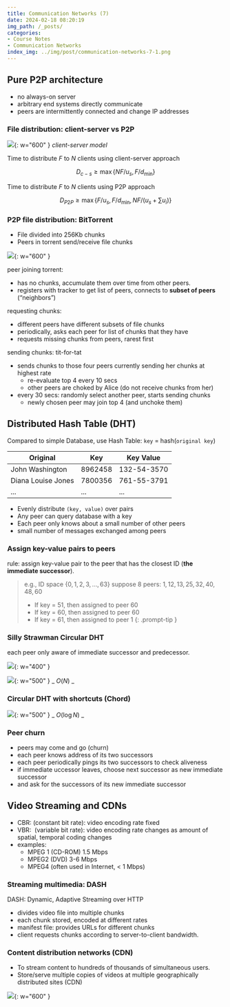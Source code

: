 ```yaml
---
title: Communication Networks (7)
date: 2024-02-18 08:20:19
img_path: /_posts/
categories:
- Course Notes
- Communication Networks
index_img: ../img/post/communication-networks-7-1.png
---
```


## Pure P2P architecture

- no always-on server
- arbitrary end systems directly communicate
- peers are intermittently connected and change IP addresses

### File distribution: client-server vs P2P

![](../img/post/communication-networks-7.png){: w="600" }
_client-server model_

Time to distribute $F$ to $N$ clients using client-server approach

$$
D_{c-s} \geq \max \left\{N F / u_s, F / d_{\min }\right\}
$$

Time to  distribute $F$ to $N$ clients using P2P approach

$$
D_{P 2 P} \geq \max \left\{F / u_s, F / d_{\min }, N F /\left(u_s+\sum u_i\right)\right\}
$$

### P2P file distribution: BitTorrent

- File divided into 256Kb chunks
- Peers in torrent send/receive file chunks

![](../img/post/communication-networks-7-1.png){: w="600" }

peer joining torrent:

- has no chunks, accumulate them over time from other peers.
- registers with tracker to get list of peers, connects to **subset of peers** (“neighbors”)

requesting chunks:

- different peers have different subsets of file chunks
- periodically, asks each peer for list of chunks that they have
- requests missing chunks from peers, rarest first

sending chunks: tit-for-tat

- sends chunks to those four peers currently sending her chunks at highest rate
  - re-evaluate top 4 every 10 secs
  - other peers are choked by Alice (do not receive chunks from her)
- every 30 secs: randomly select another peer, starts sending chunks
  - newly chosen peer may join top 4 (and unchoke them)

## Distributed Hash Table (DHT)

Compared to simple Database, use Hash Table: `key` = hash(`original key`)

Original|Key|Key Value
--|--|--
John Washington|8962458|132-54-3570
Diana Louise Jones|7800356|761-55-3791
...|...|...

- Evenly distribute `(key, value)` over pairs
- Any peer can query database with a key
- Each peer only knows about a small number of other peers
- small number of messages exchanged among peers

### Assign key-value pairs to peers

rule: assign key-value pair to the peer that has the closest ID (**the immediate successor**).

> e.g., ID space $\{0,1,2,3,…,63\}$ 
> suppose 8 peers: $1, 12, 13, 25, 32, 40, 48, 60$ 
>
> - If key = 51, then assigned to peer 60
> - If key = 60, then assigned to peer 60
> - If key = 61, then assigned to peer 1
{: .prompt-tip }

### Silly Strawman Circular DHT

each peer only aware of immediate successor and predecessor.

![](../img/post/communication-networks-7-2.png){: w="400" }

![](../img/post/communication-networks-7-3.png){: w="500" }
_ $O(N)$ _

### Circular DHT with shortcuts (Chord)

![](../img/post/communication-networks-7-5.png){: w="500" }
_ $O(\log N)$ _

### Peer churn

- peers may come and go (churn)
- each peer knows address of its two successors
- each peer periodically pings its two successors to check aliveness
- if immediate uccessor leaves, choose next successor as new immediate successor
- and ask for the successors of its new immediate successor

## Video Streaming and CDNs

- CBR: (constant bit rate): video encoding rate fixed
- VBR:  (variable bit rate): video encoding rate changes as amount of spatial, temporal coding changes
- examples:
  - MPEG 1 (CD-ROM) 1.5 Mbps
  - MPEG2 (DVD) 3-6 Mbps
  - MPEG4 (often used in Internet, < 1 Mbps)

### Streaming multimedia: DASH

DASH: Dynamic, Adaptive Streaming over HTTP

- divides video file into multiple chunks
- each chunk stored, encoded at different rates
- manifest file: provides URLs for different chunks
- client requests chunks according to server-to-client bandwidth.

### Content distribution networks (CDN)

- To stream content to hundreds of thousands of simultaneous users.
- Store/serve multiple copies of videos at multiple geographically distributed sites (CDN)

![](../img/post/communication-networks-7-6.png){: w="600" }
